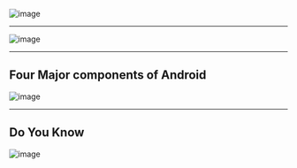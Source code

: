 ![image](https://github.com/user-attachments/assets/b8e4f755-3ccb-487e-bcaf-1eda1f55e261)

---
![image](https://github.com/user-attachments/assets/e9601340-aad0-46b3-8237-4e4f2279ae23)

---
## Four  Major components of Android

![image](https://github.com/user-attachments/assets/e8bce9f0-7f2c-461e-94db-b612d6bd5545)

---
## Do You Know 
![image](https://github.com/user-attachments/assets/e008aef1-dfcf-4a75-83f5-8df6496d4dc8)
